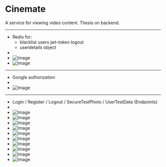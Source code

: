# Cinemate
A service for viewing video content. Thesis on backend.

-------------------------------------------------------
 - Redis for:
    - blacklist users jwt-token logout
    - userdetails object
 - 
 - ![Image](https://github.com/user-attachments/assets/ab5a706c-8f60-428e-8186-991fe7cffda1)
 - ![Image](https://github.com/user-attachments/assets/f5dfa42c-033c-4507-af0a-669e429e56d6)

-------------------------------------------------------
 - Google authorization
 - 
 - ![Image](https://github.com/user-attachments/assets/e6a011ff-4ef6-4eb2-a51c-2a5e967ab347)

-------------------------------------------------------
 - Login / Register / Logout / SecureTestPhoto / UserTestData (Endpoints)
 - 
 - ![Image](https://github.com/user-attachments/assets/fea3d451-bda4-4971-94fd-cd8ab44e465e)
 - ![Image](https://github.com/user-attachments/assets/74ffdea5-44eb-44bc-8edd-46ec0a267b29)
 - ![Image](https://github.com/user-attachments/assets/57c20edf-8d38-4916-9ecc-846bedc96973)
 - ![Image](https://github.com/user-attachments/assets/52ec5480-3b8f-4a48-9958-de54310973a8)
 - ![Image](https://github.com/user-attachments/assets/5c117ea7-7c74-4a35-8d4f-cbc575841a12)
 - ![Image](https://github.com/user-attachments/assets/9b3926f6-8371-43a4-90d0-50cbbd21c0df)
 - ![Image](https://github.com/user-attachments/assets/124d0fdb-9559-48dd-aefa-48ac7dc34bfc)
 - ![Image](https://github.com/user-attachments/assets/12853119-00cb-4c39-a4b1-61c6762f6cf7)
 - ![Image](https://github.com/user-attachments/assets/15d320e7-1d94-4f83-b009-b15b399d6bfb)
 - ![Image](https://github.com/user-attachments/assets/5f56e17a-8331-4eab-bd83-d2db5b477f0f)
